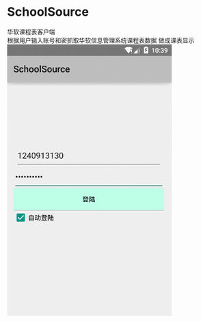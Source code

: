 # SchoolSource
华软课程表客户端<br>
根据用户输入账号和密抓取华软信息管理系统课程表数据
做成课表显示<br>
![效果图](https://github.com/jack921/SchoolSource/blob/master/app/src/main/res/drawable/GIF.gif)
